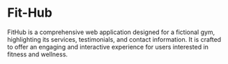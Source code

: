 # Fit-Hub
FitHub is a comprehensive web application designed for a fictional gym, highlighting its services, testimonials, and contact information. It is crafted to offer an engaging and interactive experience for users interested in fitness and wellness.
